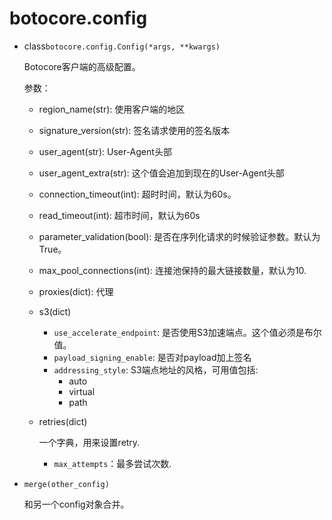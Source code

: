 # botocore.config

- class`botocore.config.Config(*args, **kwargs)`

	Botocore客户端的高级配置。

	参数：

	- region_name(str): 使用客户端的地区
	- signature_version(str): 签名请求使用的签名版本
	- user_agent(str): User-Agent头部
	- user_agent_extra(str): 这个值会追加到现在的User-Agent头部
	- connection_timeout(int): 超时时间，默认为60s。
	- read_timeout(int): 超市时间，默认为60s
	- parameter_validation(bool): 是否在序列化请求的时候验证参数。默认为True。
	- max_pool_connections(int): 连接池保持的最大链接数量，默认为10.
	- proxies(dict): 代理
	- s3(dict)

		- `use_accelerate_endpoint`: 是否使用S3加速端点。这个值必须是布尔值。
		- `payload_signing_enable`: 是否对payload加上签名
		- `addressing_style`: S3端点地址的风格，可用值包括:
			- auto
			- virtual
			- path

	- retries(dict)

		一个字典，用来设置retry.
		
		- `max_attempts`：最多尝试次数.

- `merge(other_config)`

	和另一个config对象合并。

	
